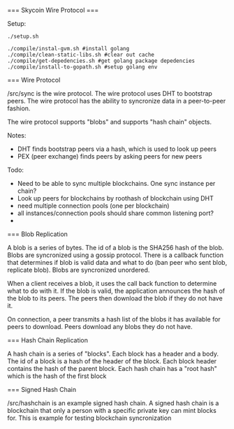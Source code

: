 

=== Skycoin Wire Protocol ===

Setup:
```
./setup.sh
```

```
./compile/instal-gvm.sh #install golang
./compile/clean-static-libs.sh #clear out cache
./compile/get-depedencies.sh #get golang package depedencies
./compile/install-to-gopath.sh #setup golang env
```


=== Wire Protocol

/src/sync is the wire protocol. The wire protocol uses DHT to bootstrap peers. The wire protocol has the ability to syncronize data in a peer-to-peer fashion.

The wire protocol supports "blobs" and supports "hash chain" objects.


Notes:
- DHT finds bootstrap peers via a hash, which is used to look up peers
- PEX (peer exchange) finds peers by asking peers for new peers

Todo:
- Need to be able to sync multiple blockchains. One sync instance per chain?
- Look up peers for blockchains by roothash of blockchain using DHT
- need multiple connection pools (one per blockchain)
- all instances/connection pools should share common listening port?
- 

=== Blob Replication

A blob is a series of bytes. The id of a blob is the SHA256 hash of the blob. Blobs are syncronized using a gossip protocol. There is a callback function that determines if blob is valid data and what to do (ban peer who sent blob, replicate blob). Blobs are syncronized unordered.

When a client receives a blob, it uses the call back function to determine what to do with it. If the blob is valid, the application announces the hash of the blob to its peers. The peers then download the blob if they do not have it.

On connection, a peer transmits a hash list of the blobs it has available for peers to download. Peers download any blobs they do not have.

=== Hash Chain Replication

A hash chain is a series of "blocks". Each block has a header and a body. The id of a block is a hash of the header of the block. Each block header contains the hash of the parent block. Each hash chain has a "root hash" which is the hash of the first block

=== Signed Hash Chain

/src/hashchain is an example signed hash chain. A signed hash chain is a blockchain that only a person with a specific private key can mint blocks for. This is example for testing blockchain syncronization


